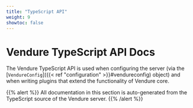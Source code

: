 ```yaml
---
title: "TypeScript API"
weight: 9
showtoc: false
---
```


# Vendure TypeScript API Docs

The Vendure TypeScript API is used when configuring the server (via the [`VendureConfig`]({{< ref "configuration" >}}#vendureconfig) object) and when writing plugins that extend the functionality of Vendure core.

{{% alert %}}
All documentation in this section is auto-generated from the TypeScript source of the Vendure server.
{{% /alert %}}

